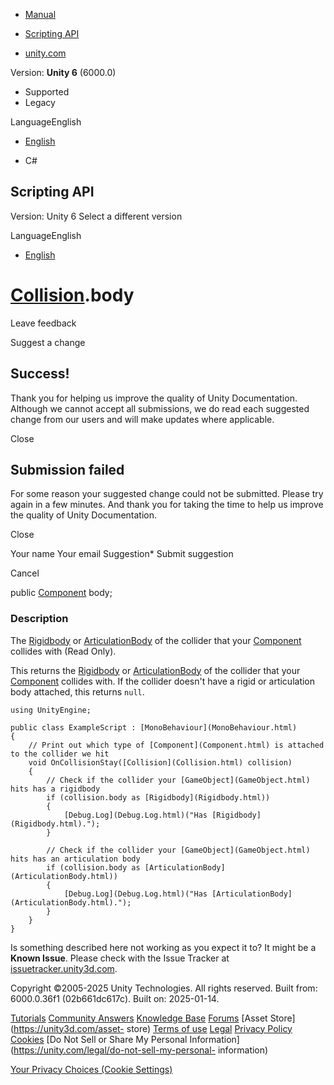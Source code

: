 [ ]()

  * [Manual](../Manual/index.html)
  * [Scripting API](../ScriptReference/index.html)

  * [unity.com](https://unity.com/)

Version: **Unity 6** (6000.0)

  * Supported
  * Legacy

LanguageEnglish

  * [English]()

  * C#

[ ](https://docs.unity3d.com)

## Scripting API

Version: Unity 6 Select a different version

LanguageEnglish

  * [English]()

#  [Collision](Collision.html).body

Leave feedback

Suggest a change

## Success!

Thank you for helping us improve the quality of Unity Documentation. Although
we cannot accept all submissions, we do read each suggested change from our
users and will make updates where applicable.

Close

## Submission failed

For some reason your suggested change could not be submitted. Please <a>try
again</a> in a few minutes. And thank you for taking the time to help us
improve the quality of Unity Documentation.

Close

Your name Your email Suggestion* Submit suggestion

Cancel

[ ]()

public [Component](Component.html) body;

### Description

The [Rigidbody](Rigidbody.html) or [ArticulationBody](ArticulationBody.html)
of the collider that your [Component](Component.html) collides with (Read
Only).

This returns the [Rigidbody](Rigidbody.html) or
[ArticulationBody](ArticulationBody.html) of the collider that your
[Component](Component.html) collides with. If the collider doesn't have a
rigid or articulation body attached, this returns `null`.

    
    
    using UnityEngine;  
      
    public class ExampleScript : [MonoBehaviour](MonoBehaviour.html)
    {
        // Print out which type of [Component](Component.html) is attached to the collider we hit
        void OnCollisionStay([Collision](Collision.html) collision)
        {
            // Check if the collider your [GameObject](GameObject.html) hits has a rigidbody
            if (collision.body as [Rigidbody](Rigidbody.html))
            {
                [Debug.Log](Debug.Log.html)("Has [Rigidbody](Rigidbody.html).");
            }  
      
            // Check if the collider your [GameObject](GameObject.html) hits has an articulation body
            if (collision.body as [ArticulationBody](ArticulationBody.html))
            {
                [Debug.Log](Debug.Log.html)("Has [ArticulationBody](ArticulationBody.html).");
            }
        }
    }
    

Is something described here not working as you expect it to? It might be a
**Known Issue**. Please check with the Issue Tracker at
[issuetracker.unity3d.com](https://issuetracker.unity3d.com).

Copyright ©2005-2025 Unity Technologies. All rights reserved. Built from:
6000.0.36f1 (02b661dc617c). Built on: 2025-01-14.

[Tutorials](https://unity3d.com/learn) [Community
Answers](https://answers.unity3d.com) [Knowledge
Base](https://support.unity3d.com/hc/en-us)
[Forums](https://forum.unity3d.com) [Asset Store](https://unity3d.com/asset-
store) [Terms of use](https://docs.unity3d.com/Manual/TermsOfUse.html)
[Legal](https://unity.com/legal) [Privacy
Policy](https://unity.com/legal/privacy-policy)
[Cookies](https://unity.com/legal/cookie-policy) [Do Not Sell or Share My
Personal Information](https://unity.com/legal/do-not-sell-my-personal-
information)

[Your Privacy Choices (Cookie Settings)](javascript:void\(0\);)

